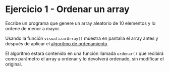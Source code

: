 # Ejercicio 1 - Ordenar un array

Escribe un programa que genere un array aleatorio de 10 elementos y lo ordene de menor a mayor. 

Usando la función `visualizarArray()` muestra en pantalla el array antes y después de aplicar el [algoritmo de ordenamiento](https://es.wikipedia.org/wiki/Algoritmo_de_ordenamiento).

El algoritmo estará contenido en una función llamada `ordenar()` que recibirá como parámetro el array a ordenar y lo devolverá ordenado, sin modificar el original.
